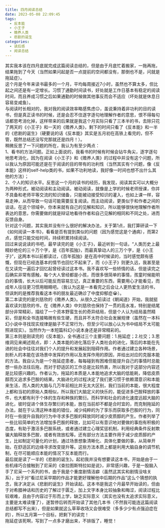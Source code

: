 ```yaml
---
title: 四月阅读总结
date: 2023-05-08 22:09:45
tags:
  - 反本能
  - 小王子
  - 赡养人类
  - 悲剧的诞生
categories:
  - 读后感
  - 阅读总结
---
```

其实我本该在四月底就完成这篇阅读总结的，但是由于月底忙着搬家，一拖再拖，结果拖到了今天（当然如果问起是否一点提前的空间都没有，那倒也不是，问就是拖延症）。   
这个月是今年来读书最多的一个月，平均每周接近7小时，虽然也不算太多，但比起之间还是有一定增长。习惯了通勤时间读书，好处就是工作日基本有稳定的阅读时间，而且养成习惯之后如果通勤的时候做其他事反而会不适应（坏处就是休息日容易变咸鱼）。   
与阅读时长相对的，我对我的阅读效率略感焦虑😐，虽说秉持着非功利的目的读书，但是真正读书的时候，还是会忍不住逐字逐句地理解作者的意思，恨不得每句话都思考消化掉，这样带来的后果就是我这个月实际只看了三本半的书，去除只花了两天的《小王子》和一天的《赡养人类》，剩下的时间只看了《反本能》和一半的《悲剧的诞生》（硬要说的话《反本能》其实是五月初在高铁上看完的，但不管，既然总结还没写完那就还是四月！）。   
稍微反思了一下问题的所在，我认为有至少两点：   
1、看书的方法问题。正如上面说的，我看书的时候有时候会钻牛角尖，逐字逐句地思考消化，因为在阅读《小王子》和《赡养人类》的过程中并没有这个问题，所以我认为原因可能还是在于阅读的目的带有的功利性（当然其实有个问题，像《反本能》这样的self-help类的书，如果不功利地读，我好像一时间也想不出什么其他的方法）；   
2、个人的知识水平。反思这一个月的读书的经历，我发现，阅读其实可以大概分为两种形式，被动阅读和主动阅读。被动阅读，就像是上学的时候老师授课，你并不具备和老师平等交流的知识储备，只能被动接受知识的灌入，也如上课一样，容易走神，从而导致一句话可能需要反复阅读。而主动阅读，更类似于和作者之间的谈话，在这个领域中，你本来就有自己的见解和知识，所以能够很快地理解作者所表达的意思，你需要做的就是辩证地看待作者和自己见解的相同和不同之处，进而反馈自身。   
针对这个问题，其实我并没有什么很好的解决办法，关于第1点，我打算研读一下《如何阅读一本书》，看看是否有提到类似的问题（因为感觉这是个通病），而第2点，感觉只能交给时间，持续积累持续阅读。   
回过来说说读的书吧，最早读完的是《小王子》，最近听到一句话，“人类历史上最精妙绝伦的三十万个字，是《百年孤独》，而最真挚动人的三万个字，是《小王子》”，这两本书以前都读过，《百年孤独》是在高中时候读的，当时感觉颇有感慨，但现在已经连基本的情节也回忆不起来了，而《小王子》则更久远，我甚至是在又读完一遍后才回忆起曾经读过这本书。我不喜欢写一些矫情的话，但是读完之后确实非常有感触，每个大人曾经都是小孩，而很多很简单的事情，孩童时候能明白的事情，长大以后可能反而容易忘记，真正重要的东西，需要用心才能看见，而成年人往往更习惯用眼睛吧。（我认为这是一本看完之后会让人更热爱生活的书，但讽刺的是推荐我看这本书的朋友最近确诊了中度抑郁症😭）。   
第二本读完的是刘慈欣的《赡养人类》。从很久之前读过《朝闻道》开始，我就挺喜欢读刘慈欣的书，在《赡养人类》中刘慈欣也保持了一贯的高水准，特别是结尾部分非常精彩，描绘了一个资本野蛮生长的奇异结局，但是个人认为结局虽然精彩，但是和全书连接略微有些生硬，而且并不太符合社会发展规律（虽然在一本科幻小说中寻找现实规律是脑子不正常行为，但至少可以放心认为书中结局不太可能照进现实）。当然作为一本短篇科幻小说本身还是非常精彩的。   
第三本则是刚读完的《反本能》，全书通过三个主要问题：1.拖延症；2.社交；3.思维洞见来阐述观点，即：人类本能的进化落后于人类社会的进化，落后的本能在先进的社会中往往对我们个人的提升和发展起到阻碍作用。作者通过建立各种场景，剖析人的本能在该场景中发挥的作用以及发挥作用的原因，并给出对应的克服本能的方法。我自认为是一个拖延症患者，每每碰到有困难但能提升自己的事情时总能想一些办法往后拖，而对于舒适区的工作总是比较热衷，所以我对于这部分内容还是比较感兴趣的。作者认为，拖延的本质是人本能地追求大脑的低能耗，降低皮质醇而又追求多巴胺的结果。大脑进化的过程决定了我们更习惯于依赖潜意识和本能来生活，而人类的大脑与几万年前相比并无太大区别，我们当前的本能，很大程度上都和当初的原始人类相似，所以我们大脑定义的快乐的，能促进多巴胺释放的事件，也大都有利于个体的生存和种族的繁衍。而科学和社会的进化速度远超大脑的进化，彼时促进个体生存繁衍的本能，放在当前却不都是合时宜的，而克制拖延的办法，就在于认清这种本能的错位，减少纯粹的为了享乐而获取多巴胺的行为，同时在一些提升自我的行为中寻求多巴胺的释放同时减少皮质醇的产生。作者列举了一些比较简单的方法增加多巴胺的释放，比如可以有意识地对要做的事抱有积极的态度，有助于激活多巴胺系统，或者通过建立心理奖惩机制，利用经典条件反射欺骗大脑释放多巴胺，或者有效放松等。还有部分方法主要作用于减少皮质醇的产生，比如制定可量化的计划，通过场景想象清晰化、具体化要做的事，从简单开始，在舒适区的边缘寻求改变提升等。这些方法本质上都是利用大脑自身的调节机制，在尽可能顺应本能的情况下反本能而行。   
最后就是读了一半的《悲剧的诞生》。起初我并没有想要读这本书，开始是由于一些机缘巧合接触到了尼采的《查拉图斯特拉如是说》，非常感兴趣，于是一股脑入手了尼采一个系列的书，由于我是个重度剧情洁癖（虽然这其实和剧情没啥关系），出于对“看过尼采早期的作品才能更好理解他中后期的作品”这么个猜想的执念，我才决定从《悲剧的诞生》开始读起。这本书是我这个月最早开始读的，但由于对希腊神话和历史的了解过于匮乏，加上文字本身比较抽象和晦涩，阅读过程比较艰难，且由于内容过于形而上学，缺乏实际意义（其实也没有太追求实际意义，主要是太难读懂了），遂暂停后转而开始读了其他几本书（不然我可能连这篇阅读总结都写不出来），但是如果就这么草草收场又会很难受（多多少少有点强迫症在的），所以五月第一个目标，把剩下的读完！   
拖延症该死啊，写到了一点多才磨出来，不排版了，睡觉！  
